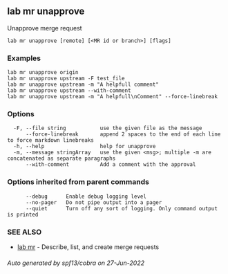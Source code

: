 ## lab mr unapprove

Unapprove merge request

```
lab mr unapprove [remote] [<MR id or branch>] [flags]
```

### Examples

```
lab mr unapprove origin
lab mr unapprove upstream -F test_file
lab mr unapprove upstream -m "A helpfull comment"
lab mr unapprove upstream --with-comment
lab mr unapprove upstream -m "A helpfull\nComment" --force-linebreak
```

### Options

```
  -F, --file string           use the given file as the message
      --force-linebreak       append 2 spaces to the end of each line to force markdown linebreaks
  -h, --help                  help for unapprove
  -m, --message stringArray   use the given <msg>; multiple -m are concatenated as separate paragraphs
      --with-comment          Add a comment with the approval
```

### Options inherited from parent commands

```
      --debug      Enable debug logging level
      --no-pager   Do not pipe output into a pager
      --quiet      Turn off any sort of logging. Only command output is printed
```

### SEE ALSO

* [lab mr](lab_mr.md)	 - Describe, list, and create merge requests

###### Auto generated by spf13/cobra on 27-Jun-2022
